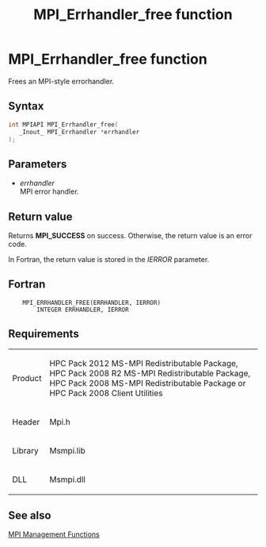 ﻿---
title: MPI_Errhandler_free function
TOCTitle: MPI_Errhandler_free function
ms:assetid: ae6c446a-968a-40a4-b213-1b70511dc85b
ms:mtpsurl: https://msdn.microsoft.com/en-us/library/Dn473295(v=VS.85)
ms:contentKeyID: 59360841
ms.date: 03/28/2018
mtps_version: v=VS.85
f1_keywords:
- MPI_ERRHANDLER_FREE
- mpif/MPI_ERRHANDLER_FREE
- mpi/MPI_ERRHANDLER_FREE
dev_langs:
- C++
- C
---

# MPI\_Errhandler\_free function

Frees an MPI-style errorhandler.

## Syntax

``` c++
int MPIAPI MPI_Errhandler_free(
   _Inout_ MPI_Errhandler *errhandler
);
```

## Parameters

  - *errhandler*  
    MPI error handler.

## Return value

Returns **MPI\_SUCCESS** on success. Otherwise, the return value is an error code.

In Fortran, the return value is stored in the *IERROR* parameter.

## Fortran

``` FORTRAN
    MPI_ERRHANDLER_FREE(ERRHANDLER, IERROR)
        INTEGER ERRHANDLER, IERROR
```

## Requirements

<table>
<colgroup>
<col/>
<col/>
</colgroup>
<tbody>
<tr class="odd">
<td><p>Product</p></td>
<td><p>HPC Pack 2012 MS-MPI Redistributable Package, HPC Pack 2008 R2 MS-MPI Redistributable Package, HPC Pack 2008 MS-MPI Redistributable Package or HPC Pack 2008 Client Utilities</p></td>
</tr>
<tr class="even">
<td><p>Header</p></td>
<td>Mpi.h</td>
</tr>
<tr class="odd">
<td><p>Library</p></td>
<td>Msmpi.lib</td>
</tr>
<tr class="even">
<td><p>DLL</p></td>
<td>Msmpi.dll</td>
</tr>
</tbody>
</table>


## See also

[MPI Management Functions](mpi-management-functions.md)

